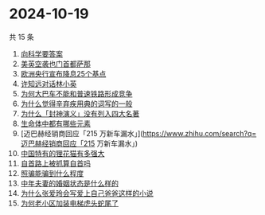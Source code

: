 # 2024-10-19

共 15 条

<!-- BEGIN -->
<!-- 最后更新时间 Sat Oct 19 2024 20:17:17 GMT+0800 (China Standard Time) -->

1. [向科学要答案](https://www.zhihu.com/search?q=向科学要答案)
1. [美英空袭也门首都萨那](https://www.zhihu.com/search?q=美英空袭也门首都萨那)
1. [欧洲央行宣布降息25个基点](https://www.zhihu.com/search?q=欧洲央行宣布降息25个基点)
1. [许知远对话林小英](https://www.zhihu.com/search?q=许知远对话林小英)
1. [为何大巴车不能和普速铁路形成竞争](https://www.zhihu.com/search?q=为何大巴车不能和普速铁路形成竞争)
1. [为什么觉得辛弃疾用典的词写的一般](https://www.zhihu.com/search?q=为什么觉得辛弃疾用典的词写的一般)
1. [为什么「封神演义」没有列入四大名著](https://www.zhihu.com/search?q=为什么「封神演义」没有列入四大名著)
1. [生命体中都有哪些元素](https://www.zhihu.com/search?q=生命体中都有哪些元素)
1. [迈巴赫经销商回应「215
   万新车漏水」](https://www.zhihu.com/search?q=迈巴赫经销商回应「215
   万新车漏水」)
1. [中国特有的狸花猫有多强大](https://www.zhihu.com/search?q=中国特有的狸花猫有多强大)
1. [自首路上被抓算自首吗](https://www.zhihu.com/search?q=自首路上被抓算自首吗)
1. [照骗能骗到什么程度](https://www.zhihu.com/search?q=照骗能骗到什么程度)
1. [中年夫妻的婚姻状态是什么样的](https://www.zhihu.com/search?q=中年夫妻的婚姻状态是什么样的)
1. [为什么张爱玲会写爱上自己爸爸这样的小说](https://www.zhihu.com/search?q=为什么张爱玲会写爱上自己爸爸这样的小说)
1. [为何老小区加装电梯虎头蛇尾了](https://www.zhihu.com/search?q=为何老小区加装电梯虎头蛇尾了)

<!-- END -->
